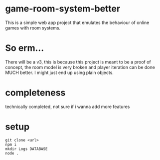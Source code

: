 # game-room-system-better
This is a simple web app project that emulates the behaviour of online games with room systems.

# So erm...
There will be a v3, this is because this project is meant to be a proof of concept, the room model is very broken and player iteration can be done MUCH better. I might just end up using plain objects.

# completeness
technically completed, not sure if i wanna add more features

# setup
```
git clone <url>
npm i
mkdir Logs DATABASE
node .
```